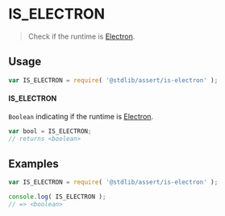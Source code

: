 # IS_ELECTRON

> Check if the runtime is [Electron][electron].

<section class="usage">

## Usage

```javascript
var IS_ELECTRON = require( '@stdlib/assert/is-electron' );
```

#### IS_ELECTRON

`Boolean` indicating if the runtime is [Electron][electron].

```javascript
var bool = IS_ELECTRON;
// returns <boolean>
```

</section>

<!-- /.usage -->

<section class="examples">

## Examples

```javascript
var IS_ELECTRON = require( '@stdlib/assert/is-electron' );

console.log( IS_ELECTRON );
// => <boolean>
```

</section>

<!-- /.examples -->

<section class="links">

[electron]: http://electron.atom.io/

</section>

<!-- /.links -->
